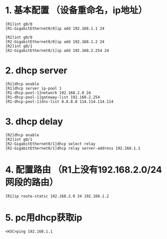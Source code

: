 # 1. 基本配置 （设备重命名，ip地址）
    [R1]int g0/0
    [R1-GigabitEthernet0/0]ip add 192.168.1.1 24

    [R2]int g0/0
    [R2-GigabitEthernet0/0]ip add 192.168.1.2 24
    [R2]int g0/1
    [R2-GigabitEthernet0/1]ip add 192.168.2.254 24

# 2. dhcp server
    [R1]dhcp enable
    [R1]dhcp server ip-pool 1
    [R1-dhcp-pool-1]network 192.168.2.0 24
    [R1-dhcp-pool-1]gateway-list 192.168.2.254
    [R1-dhcp-pool-1]dns-list 8.8.8.8 114.114.114.114

# 3. dhcp delay
    [R2]dhcp enable
    [R2]int g0/1
    [R2-GigabitEthernet0/1]dhcp select relay
    [R2-GigabitEthernet0/1]dhcp relay server-address 192.168.1.1

# 4. 配置路由 （R1上没有192.168.2.0/24 网段的路由）
    [R1]ip route-static 192.168.2.0 24 192.168.1.2

# 5. pc用dhcp获取ip
    <H3C>ping 192.168.1.1